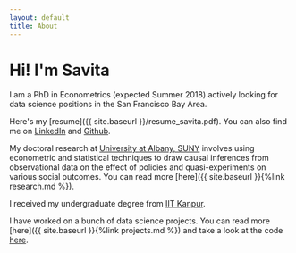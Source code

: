 ```yaml
---
layout: default
title: About
---
```


# Hi! I'm Savita  
I am a PhD in Econometrics (expected Summer 2018) actively looking for data science positions in the San Francisco Bay Area.  

Here's my [resume]({{ site.baseurl }}/resume_savita.pdf). You can also find me on [LinkedIn](https://www.linkedin.com/in/savitaramaprasad/) and [Github](https://github.com/savitaramaprasad/). 
<!-- You can email at [first-name].tungu@gmail.com. -->

My doctoral research at [University at Albany, SUNY](https://www.albany.edu/)
involves using econometric and statistical techniques to draw causal
inferences from observational data on the effect of policies and
quasi-experiments on various social outcomes. You can read more [here]({{ site.baseurl }}{%link research.md %}).

I received my undergraduate degree from [IIT Kanpur](http://www.iitk.ac.in/).

I have worked on a bunch of data science projects. You can read more [here]({{ site.baseurl }}{%link projects.md %}) and take a look at the code [here](https://github.com/savitaramaprasad/data-science-challenges).